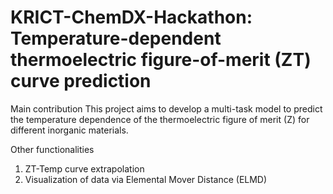 # KRICT-ChemDX-Hackathon: Temperature-dependent thermoelectric figure-of-merit (ZT) curve prediction

Main contribution
This project aims to develop a multi-task model to predict the temperature dependence of the thermoelectric figure of merit (Z) for different inorganic materials.

Other functionalities
1. ZT-Temp curve extrapolation
2. Visualization of data via Elemental Mover Distance (ELMD)
